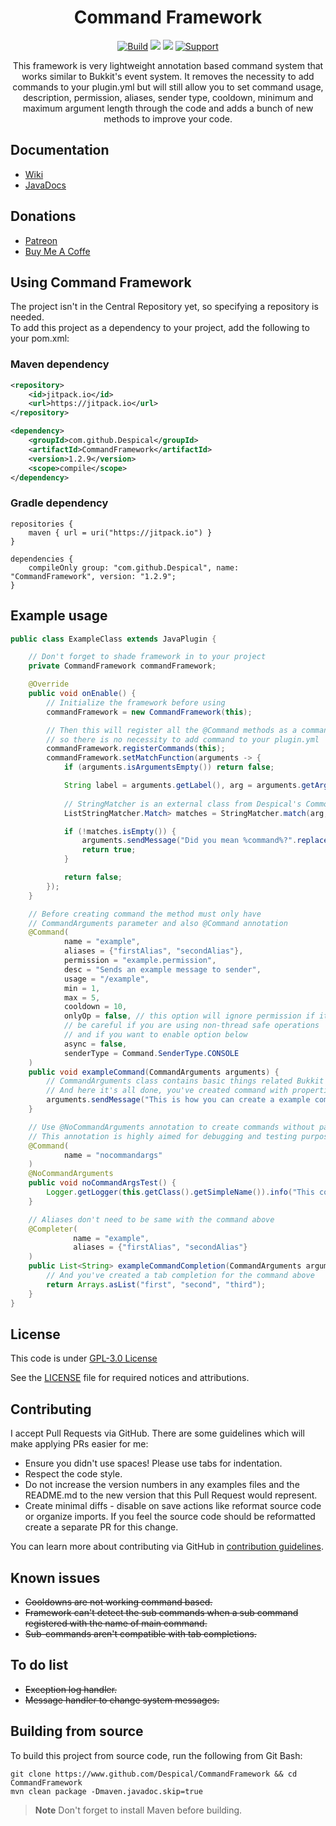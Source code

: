 <h1 align="center">Command Framework</h1>

<div align="center">

[![Build](https://github.com/Despical/CommandFramework/actions/workflows/build-commandframework.yml/badge.svg)](https://github.com/Despical/CommandFramework/actions/workflows/build-commandframework.yml)
[![](https://jitpack.io/v/Despical/CommandFramework.svg)](https://jitpack.io/#Despical/CommandFramework)
[![](https://img.shields.io/badge/JavaDocs-latest-lime.svg)](https://javadoc.jitpack.io/com/github/Despical/CommandFramework/latest/javadoc/index.html)
[![Support](https://img.shields.io/badge/Patreon-Support-lime.svg?logo=Patreon)](https://www.patreon.com/despical)

This framework is very lightweight annotation based command system that works similar to Bukkit's event system. It removes the necessity to
add commands to your plugin.yml but will still allow you to set command usage, description, permission, aliases, sender type, cooldown, minimum
and maximum argument length through the code and adds a bunch of new methods to improve your code.

</div>

## Documentation
- [Wiki](https://github.com/Despical/CommandFramework/wiki)
- [JavaDocs](https://javadoc.jitpack.io/com/github/Despical/CommandFramework/latest/javadoc/index.html)

## Donations
- [Patreon](https://www.patreon.com/despical)
- [Buy Me A Coffe](https://www.buymeacoffee.com/despical)

## Using Command Framework
The project isn't in the Central Repository yet, so specifying a repository is needed.<br>
To add this project as a dependency to your project, add the following to your pom.xml:

### Maven dependency

```xml
<repository>
    <id>jitpack.io</id>
    <url>https://jitpack.io</url>
</repository>
```
```xml
<dependency>
    <groupId>com.github.Despical</groupId>
    <artifactId>CommandFramework</artifactId>
    <version>1.2.9</version>
    <scope>compile</scope>
</dependency>
```

### Gradle dependency
```
repositories {
    maven { url = uri("https://jitpack.io") }
}
```
```
dependencies {
    compileOnly group: "com.github.Despical", name: "CommandFramework", version: "1.2.9";
}
```

## Example usage
```java
public class ExampleClass extends JavaPlugin {

    // Don't forget to shade framework in to your project
    private CommandFramework commandFramework;

    @Override
    public void onEnable() {
        // Initialize the framework before using
        commandFramework = new CommandFramework(this);

        // Then this will register all the @Command methods as a command
        // so there is no necessity to add command to your plugin.yml
        commandFramework.registerCommands(this);
        commandFramework.setMatchFunction(arguments -> {
            if (arguments.isArgumentsEmpty()) return false;

            String label = arguments.getLabel(), arg = arguments.getArgument(0);
            
            // StringMatcher is an external class from Despical's Commons library which is not in this framework
            ListStringMatcher.Match> matches = StringMatcher.match(arg, commandFramework.getCommands().stream().map(cmd -> cmd.name().replace(label + ".", "")).collect(Collectors.toList()));

            if (!matches.isEmpty()) {
                arguments.sendMessage("Did you mean %command%?".replace("%command%", label + " " + matches.get(0).getMatch()));
                return true;
            }

            return false;
        });
    }

    // Before creating command the method must only have
    // CommandArguments parameter and also @Command annotation
    @Command(
            name = "example",
            aliases = {"firstAlias", "secondAlias"},
            permission = "example.permission",
            desc = "Sends an example message to sender",
            usage = "/example",
            min = 1,
            max = 5,
            cooldown = 10,
            onlyOp = false, // this option will ignore permission if it is set
            // be careful if you are using non-thread safe operations
            // and if you want to enable option below
            async = false,
            senderType = Command.SenderType.CONSOLE
    )
    public void exampleCommand(CommandArguments arguments) {
        // CommandArguments class contains basic things related Bukkit commands
        // And here it's all done, you've created command with properties above!
        arguments.sendMessage("This is how you can create a example command using framework.");
    }

    // Use @NoCommandArguments annotation to create commands without passing parameters.
    // This annotation is highly aimed for debugging and testing purposes.
    @Command(
            name = "nocommandargs"
    )
    @NoCommandArguments
    public void noCommandArgsTest() {
        Logger.getLogger(this.getClass().getSimpleName()).info("This command is annotated with @NoCommandArguments to run without required parameters.");
    }

    // Aliases don't need to be same with the command above
    @Completer(
              name = "example",
              aliases = {"firstAlias", "secondAlias"}
    )
    public List<String> exampleCommandCompletion(CommandArguments arguments) {
        // And you've created a tab completion for the command above
        return Arrays.asList("first", "second", "third");
    }
}
```

## License
This code is under [GPL-3.0 License](http://www.gnu.org/licenses/gpl-3.0.html)

See the [LICENSE](https://github.com/Despical/CommandFramework/blob/main/LICENSE) file for required notices and attributions.

## Contributing

I accept Pull Requests via GitHub. There are some guidelines which will make applying PRs easier for me:
+ Ensure you didn't use spaces! Please use tabs for indentation.
+ Respect the code style.
+ Do not increase the version numbers in any examples files and the README.md to the new version that this Pull Request would represent.
+ Create minimal diffs - disable on save actions like reformat source code or organize imports. If you feel the source code should be reformatted create a separate PR for this change.

You can learn more about contributing via GitHub in [contribution guidelines](../CONTRIBUTING.md).

## Known issues
* ~~Cooldowns are not working command based.~~
* ~~Framework can't detect the sub commands when a sub command registered with the name of main command.~~
* ~~Sub-commands aren't compatible with tab completions.~~

## To do list
* ~~Exception log handler.~~
* ~~Message handler to change system messages.~~

## Building from source
To build this project from source code, run the following from Git Bash:
```
git clone https://www.github.com/Despical/CommandFramework && cd CommandFramework
mvn clean package -Dmaven.javadoc.skip=true
```

> **Note** Don't forget to install Maven before building.
